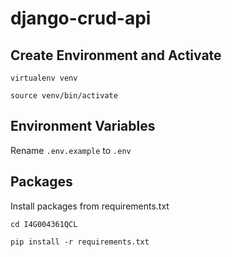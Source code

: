 # django-crud-api


## Create Environment and Activate
<code>virtualenv venv</code>

`source venv/bin/activate`

## Environment Variables
Rename `.env.example` to `.env`

## Packages
Install packages from requirements.txt

`cd I4G004361QCL`

`pip install -r requirements.txt`
